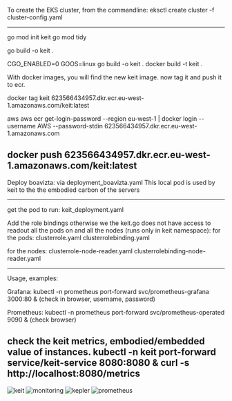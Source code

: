 
To create the EKS cluster, from the commandline:
eksctl create cluster -f cluster-config.yaml

-----
go mod init keit
go mod tidy

go build -o keit .   

CGO_ENABLED=0 GOOS=linux go build -o keit .
docker build -t keit .

With docker images, you will find the new keit image.
now tag it and push it to ecr.

docker tag keit 623566434957.dkr.ecr.eu-west-1.amazonaws.com/keit:latest

aws aws ecr get-login-password --region eu-west-1 | docker login --username AWS --password-stdin 623566434957.dkr.ecr.eu-west-1.amazonaws.com

docker push 623566434957.dkr.ecr.eu-west-1.amazonaws.com/keit:latest
-----
Deploy boavizta: via deployment_boavizta.yaml
This local pod is used by keit to the the embodied carbon of the servers

-----
get the pod to run:
keit_deployment.yaml

Add the role bindings otherwise we the keit.go does not have access to readout all the pods on and all the nodes (runs only in keit namespace):
for the pods:
clusterrole.yaml
clusterrolebinding.yaml

for the nodes:
clusterrole-node-reader.yaml
clusterrolebinding-node-reader.yaml

-----
Usage, examples:

Grafana:
kubectl -n prometheus port-forward svc/prometheus-grafana 3000:80 &
(check in browser, username, password)

Prometheus:
kubectl -n prometheus port-forward svc/prometheus-operated 9090 &
(check browser)

check the keit metrics, embodied/embedded value of instances.
kubectl -n keit port-forward service/keit-service 8080:8080 &
curl -s http://localhost:8080/metrics
-----

![keit](https://github.com/user-attachments/assets/cd6fe0e3-19e5-4331-b239-d5a48661b763)
![monitoring](https://github.com/user-attachments/assets/adfed41b-b38a-4363-a3f9-33f2fcd328b6)
![kepler](https://github.com/user-attachments/assets/ac71ed3a-1005-4b27-8baa-fe08cb0cfebb)
![prometheus](https://github.com/user-attachments/assets/47f8b0dd-1cd8-4e16-86c7-98e7b8cdb5ff)

